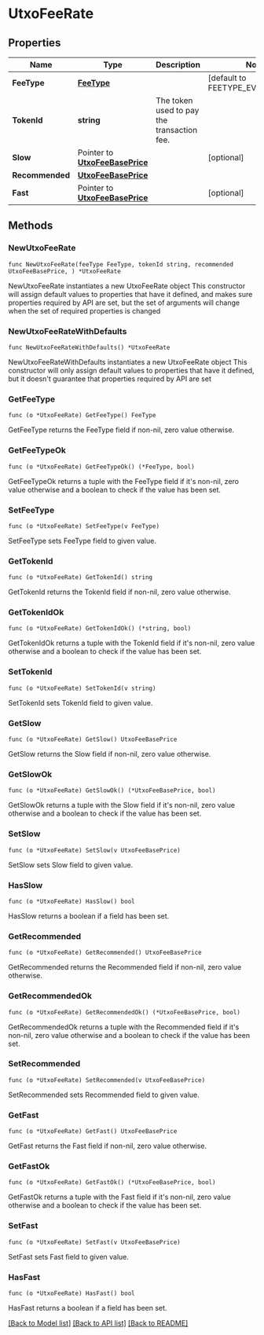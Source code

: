 # UtxoFeeRate

## Properties

Name | Type | Description | Notes
------------ | ------------- | ------------- | -------------
**FeeType** | [**FeeType**](FeeType.md) |  | [default to FEETYPE_EVM_EIP_1559]
**TokenId** | **string** | The token used to pay the transaction fee. | 
**Slow** | Pointer to [**UtxoFeeBasePrice**](UtxoFeeBasePrice.md) |  | [optional] 
**Recommended** | [**UtxoFeeBasePrice**](UtxoFeeBasePrice.md) |  | 
**Fast** | Pointer to [**UtxoFeeBasePrice**](UtxoFeeBasePrice.md) |  | [optional] 

## Methods

### NewUtxoFeeRate

`func NewUtxoFeeRate(feeType FeeType, tokenId string, recommended UtxoFeeBasePrice, ) *UtxoFeeRate`

NewUtxoFeeRate instantiates a new UtxoFeeRate object
This constructor will assign default values to properties that have it defined,
and makes sure properties required by API are set, but the set of arguments
will change when the set of required properties is changed

### NewUtxoFeeRateWithDefaults

`func NewUtxoFeeRateWithDefaults() *UtxoFeeRate`

NewUtxoFeeRateWithDefaults instantiates a new UtxoFeeRate object
This constructor will only assign default values to properties that have it defined,
but it doesn't guarantee that properties required by API are set

### GetFeeType

`func (o *UtxoFeeRate) GetFeeType() FeeType`

GetFeeType returns the FeeType field if non-nil, zero value otherwise.

### GetFeeTypeOk

`func (o *UtxoFeeRate) GetFeeTypeOk() (*FeeType, bool)`

GetFeeTypeOk returns a tuple with the FeeType field if it's non-nil, zero value otherwise
and a boolean to check if the value has been set.

### SetFeeType

`func (o *UtxoFeeRate) SetFeeType(v FeeType)`

SetFeeType sets FeeType field to given value.


### GetTokenId

`func (o *UtxoFeeRate) GetTokenId() string`

GetTokenId returns the TokenId field if non-nil, zero value otherwise.

### GetTokenIdOk

`func (o *UtxoFeeRate) GetTokenIdOk() (*string, bool)`

GetTokenIdOk returns a tuple with the TokenId field if it's non-nil, zero value otherwise
and a boolean to check if the value has been set.

### SetTokenId

`func (o *UtxoFeeRate) SetTokenId(v string)`

SetTokenId sets TokenId field to given value.


### GetSlow

`func (o *UtxoFeeRate) GetSlow() UtxoFeeBasePrice`

GetSlow returns the Slow field if non-nil, zero value otherwise.

### GetSlowOk

`func (o *UtxoFeeRate) GetSlowOk() (*UtxoFeeBasePrice, bool)`

GetSlowOk returns a tuple with the Slow field if it's non-nil, zero value otherwise
and a boolean to check if the value has been set.

### SetSlow

`func (o *UtxoFeeRate) SetSlow(v UtxoFeeBasePrice)`

SetSlow sets Slow field to given value.

### HasSlow

`func (o *UtxoFeeRate) HasSlow() bool`

HasSlow returns a boolean if a field has been set.

### GetRecommended

`func (o *UtxoFeeRate) GetRecommended() UtxoFeeBasePrice`

GetRecommended returns the Recommended field if non-nil, zero value otherwise.

### GetRecommendedOk

`func (o *UtxoFeeRate) GetRecommendedOk() (*UtxoFeeBasePrice, bool)`

GetRecommendedOk returns a tuple with the Recommended field if it's non-nil, zero value otherwise
and a boolean to check if the value has been set.

### SetRecommended

`func (o *UtxoFeeRate) SetRecommended(v UtxoFeeBasePrice)`

SetRecommended sets Recommended field to given value.


### GetFast

`func (o *UtxoFeeRate) GetFast() UtxoFeeBasePrice`

GetFast returns the Fast field if non-nil, zero value otherwise.

### GetFastOk

`func (o *UtxoFeeRate) GetFastOk() (*UtxoFeeBasePrice, bool)`

GetFastOk returns a tuple with the Fast field if it's non-nil, zero value otherwise
and a boolean to check if the value has been set.

### SetFast

`func (o *UtxoFeeRate) SetFast(v UtxoFeeBasePrice)`

SetFast sets Fast field to given value.

### HasFast

`func (o *UtxoFeeRate) HasFast() bool`

HasFast returns a boolean if a field has been set.


[[Back to Model list]](../README.md#documentation-for-models) [[Back to API list]](../README.md#documentation-for-api-endpoints) [[Back to README]](../README.md)


